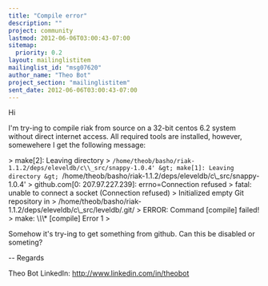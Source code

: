 ```yaml
---
title: "Compile error"
description: ""
project: community
lastmod: 2012-06-06T03:00:43-07:00
sitemap:
  priority: 0.2
layout: mailinglistitem
mailinglist_id: "msg07620"
author_name: "Theo Bot"
project_section: "mailinglistitem"
sent_date: 2012-06-06T03:00:43-07:00
---
```



Hi

I'm try-ing to compile riak from source on a 32-bit centos 6.2 system
without direct internet access. All required tools are installed, however,
somewehere I get the following message:

&gt; make[2]: Leaving directory
&gt; `/home/theob/basho/riak-1.1.2/deps/eleveldb/c\\_src/snappy-1.0.4'
&gt; make[1]: Leaving directory
&gt; `/home/theob/basho/riak-1.1.2/deps/eleveldb/c\\_src/snappy-1.0.4'
&gt; github.com[0: 207.97.227.239]: errno=Connection refused
&gt; fatal: unable to connect a socket (Connection refused)
&gt; Initialized empty Git repository in
&gt; /home/theob/basho/riak-1.1.2/deps/eleveldb/c\\_src/leveldb/.git/
&gt; ERROR: Command [compile] failed!
&gt; make: \\*\\*\\* [compile] Error 1
&gt;

Somehow it's try-ing to get something from github. Can this be disabled or
someting?

-- 
Regards

Theo Bot
LinkedIn: http://www.linkedin.com/in/theobot
